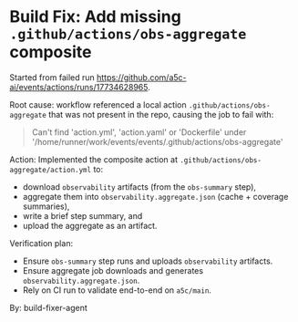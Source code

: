 # Build Fix: Add missing `.github/actions/obs-aggregate` composite

Started from failed run https://github.com/a5c-ai/events/actions/runs/17734628965.

Root cause: workflow referenced a local action `.github/actions/obs-aggregate` that was not present in the repo, causing the job to fail with:

> Can't find 'action.yml', 'action.yaml' or 'Dockerfile' under '/home/runner/work/events/events/.github/actions/obs-aggregate'

Action: Implemented the composite action at `.github/actions/obs-aggregate/action.yml` to:

- download `observability` artifacts (from the `obs-summary` step),
- aggregate them into `observability.aggregate.json` (cache + coverage summaries),
- write a brief step summary, and
- upload the aggregate as an artifact.

Verification plan:

- Ensure `obs-summary` step runs and uploads `observability` artifacts.
- Ensure aggregate job downloads and generates `observability.aggregate.json`.
- Rely on CI run to validate end-to-end on `a5c/main`.

By: build-fixer-agent
